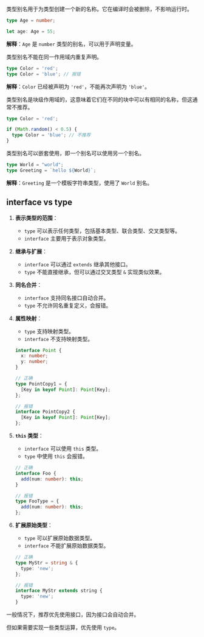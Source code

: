 类型别名用于为类型创建一个新的名称。它在编译时会被删除，不影响运行时。

```ts
type Age = number;

let age: Age = 55;
```

**解释**：`Age` 是 `number` 类型的别名，可以用于声明变量。



类型别名不能在同一作用域内重复声明。

```ts
type Color = 'red';
type Color = 'blue'; // 报错
```

**解释**：`Color` 已经被声明为 `'red'`，不能再次声明为 `'blue'`。



类型别名是块级作用域的，这意味着它们在不同的块中可以有相同的名称，但这通常不推荐。

```ts
type Color = 'red';

if (Math.random() < 0.5) {
  type Color = 'blue'; // 不推荐
}
```



类型别名可以嵌套使用，即一个别名可以使用另一个别名。

```ts
type World = "world";
type Greeting = `hello ${World}`;
```

**解释**：`Greeting` 是一个模板字符串类型，使用了 `World` 别名。



## interface vs type

1. **表示类型的范围**：

   - `type` 可以表示任何类型，包括基本类型、联合类型、交叉类型等。
   - `interface` 主要用于表示对象类型。

2. **继承与扩展**：

   - `interface` 可以通过 `extends` 继承其他接口。
   - `type` 不能直接继承，但可以通过交叉类型 `&` 实现类似效果。

3. **同名合并**：

   - `interface` 支持同名接口自动合并。
   - `type` 不允许同名重复定义，会报错。

4. **属性映射**：

   - `type` 支持映射类型。
   - `interface` 不支持映射类型。

   ```ts
   interface Point {
     x: number;
     y: number;
   }
   
   // 正确
   type PointCopy1 = {
     [Key in keyof Point]: Point[Key];
   };
   
   // 报错
   interface PointCopy2 {
     [Key in keyof Point]: Point[Key];
   };
   ```

5. **`this` 类型**：

   - `interface` 可以使用 `this` 类型。
   - `type` 中使用 `this` 会报错。

   ```ts
   // 正确
   interface Foo {
     add(num: number): this;
   }
   
   // 报错
   type FooType = {
     add(num: number): this;
   };
   ```

6. **扩展原始类型**：

   - `type` 可以扩展原始数据类型。
   - `interface` 不能扩展原始数据类型。

   ```ts
   // 正确
   type MyStr = string & {
     type: 'new';
   };
   
   // 报错
   interface MyStr extends string {
     type: 'new';
   }
   ```

   

一般情况下，推荐优先使用接口，因为接口会自动合并。

但如果需要实现一些类型运算，优先使用 `type`。